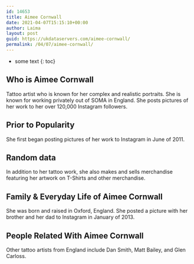 ```yaml
---
id: 14653
title: Aimee Cornwall
date: 2021-04-07T15:15:10+00:00
author: Laima
layout: post
guid: https://ukdataservers.com/aimee-cornwall/
permalink: /04/07/aimee-cornwall/
---
```


* some text
{: toc}


## Who is Aimee Cornwall
                  
                  
                  
Tattoo artist who is known for her complex and realistic portraits. She is known for working privately out of SOMA in England. She posts pictures of her work to her over 120,000 Instagram followers. 
                  
              
            
              
            
                
                
                
## Prior to Popularity
                  
                  
                  
She first began posting pictures of her work to Instagram in June of 2011. 
                  
              
            
              
            
                
                
                
## Random data
                  
                  
                  
In addition to her tattoo work, she also makes and sells merchandise featuring her artwork on T-Shirts and other merchandise. 
                  
              
            
              
            
                
                
                
## Family & Everyday Life of Aimee Cornwall
                  
                  
                  
She was born and raised in Oxford, England. She posted a picture with her brother and her dad to Instagram in January of 2013. 
                  
              
            
              
            
                
                
                
## People Related With Aimee Cornwall
                  
                  
                  
Other tattoo artists from England include Dan Smith, Matt Bailey, and Glen Carloss. 
                  
              
            
              
            
                
              
            
              
              
            
            
              
            
          
          
          